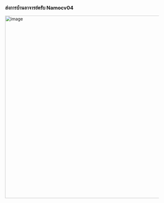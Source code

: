 <h3>ส่งการบ้านอาจารย์ครับ Namocv04</h3>

<img width="600px" alt="image" src="https://github.com/user-attachments/assets/8a48aa25-02d7-4830-986f-8bc7e97232e6" />

